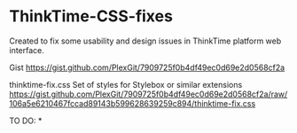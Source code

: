 # ThinkTime-CSS-fixes

Created to fix some usability and design issues in ThinkTime platform web interface.

Gist
https://gist.github.com/PlexGit/7909725f0b4df49ec0d69e2d0568cf2a

thinktime-fix.css
Set of styles for Stylebox or similar extensions
https://gist.github.com/PlexGit/7909725f0b4df49ec0d69e2d0568cf2a/raw/106a5e6210467fccad89143b599628639259c894/thinktime-fix.css

TO DO:
* 
